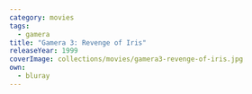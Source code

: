 ```yaml
---
category: movies
tags:
  - gamera
title: "Gamera 3: Revenge of Iris"
releaseYear: 1999
coverImage: collections/movies/gamera3-revenge-of-iris.jpg
own:
  - bluray
---
```


